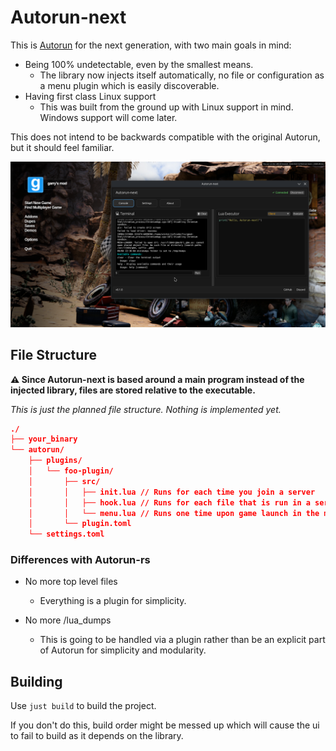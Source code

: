 # Autorun-next

This is [Autorun](https://github.com/Vurv78/Autorun-rs) for the next generation, with two main goals in mind:

- Being 100% undetectable, even by the smallest means.
    - The library now injects itself automatically, no file or configuration as a menu plugin which is easily discoverable.
- Having first class Linux support
    - This was built from the ground up with Linux support in mind. Windows support will come later.

This does not intend to be backwards compatible with the original Autorun, but it should feel familiar.

![showcase](./assets/showcase.png)

## File Structure

**⚠️ Since Autorun-next is based around a main program instead of the injected library, files are stored relative to the executable.**

_This is just the planned file structure. Nothing is implemented yet._

```json
./
├── your_binary
└── autorun/
    ├── plugins/
    │   └── foo-plugin/
    │       ├── src/
    │       │   ├── init.lua // Runs for each time you join a server
    │       │   ├── hook.lua // Runs for each file that is run in a server
    │       │   └── menu.lua // Runs one time upon game launch in the menu
    │       └── plugin.toml
    └── settings.toml
```

### Differences with Autorun-rs

- No more top level files
    - Everything is a plugin for simplicity.

- No more /lua_dumps
    - This is going to be handled via a plugin rather than be an explicit part of Autorun for simplicity and modularity.

## Building

Use `just build` to build the project.

If you don't do this, build order might be messed up which will cause the ui to fail to build as it depends on the library.
